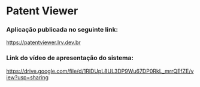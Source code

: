 # Patent Viewer

### Aplicação publicada no seguinte link:

https://patentviewer.lrv.dev.br

### Link do vídeo de apresentação do sistema:

https://drive.google.com/file/d/1RlDUpL8UL3DP9Wu67DP0RkL_mrrQEfZE/view?usp=sharing
